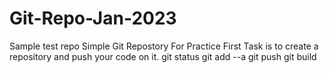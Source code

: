 # Git-Repo-Jan-2023
Sample test repo
Simple Git Repostory For Practice
First Task is to create a repository and push your code on it.
git status
git add --a
git push
git build
